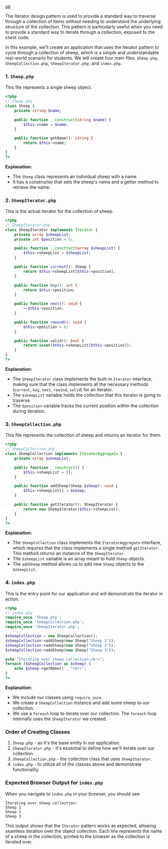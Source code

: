 [up](../README.md)

The Iterator design pattern is used to provide a standard way to traverse through a collection of items without needing to understand the underlying structure of the collection. This pattern is particularly useful when you need to provide a standard way to iterate through a collection, exposed to the client code.

In this example, we'll create an application that uses the Iterator pattern to cycle through a collection of sheep, which is a simple and understandable real-world scenario for students. We will create four main files: `Sheep.php`, `SheepCollection.php`, `SheepIterator.php`, and `index.php`.

### 1. `Sheep.php`
This file represents a single sheep object.

```php
<?php
// Sheep.php
class Sheep {
    private string $name;

    public function __construct(string $name) {
        $this->name = $name;
    }

    public function getName(): string {
        return $this->name;
    }
}
?>
```

**Explanation:**
- The `Sheep` class represents an individual sheep with a name.
- It has a constructor that sets the sheep's name and a getter method to retrieve the name.

### 2. `SheepIterator.php`
This is the actual iterator for the collection of sheep.

```php
<?php
// SheepIterator.php
class SheepIterator implements Iterator {
    private array $sheepList;
    private int $position = 0;

    public function __construct(array $sheepList) {
        $this->sheepList = $sheepList;
    }

    public function current(): Sheep {
        return $this->sheepList[$this->position];
    }

    public function key(): int {
        return $this->position;
    }

    public function next(): void {
        ++$this->position;
    }

    public function rewind(): void {
        $this->position = 0;
    }

    public function valid(): bool {
        return isset($this->sheepList[$this->position]);
    }
}
?>
```

**Explanation:**
- The `SheepIterator` class implements the built-in `Iterator` interface, making sure that the class implements all the necessary methods (`current`, `key`, `next`, `rewind`, `valid`) for an iterator.
- The `$sheepList` variable holds the collection that this iterator is going to traverse.
- The `$position` variable tracks the current position within the collection during iteration.

### 3. `SheepCollection.php`
This file represents the collection of sheep and returns an iterator for them.

```php
<?php
// SheepCollection.php
class SheepCollection implements IteratorAggregate {
    private array $sheepList;

    public function __construct() {
        $this->sheepList = [];
    }

    public function addSheep(Sheep $sheep): void {
        $this->sheepList[] = $sheep;
    }

    public function getIterator(): SheepIterator {
        return new SheepIterator($this->sheepList);
    }
}
?>
```

**Explanation:**
- The `SheepCollection` class implements the `IteratorAggregate` interface, which requires that the class implements a single method `getIterator`. This method returns an instance of the `SheepIterator`.
- The `$sheepList` variable is an array meant to hold `Sheep` objects.
- The `addSheep` method allows us to add new `Sheep` objects to the `$sheepList`.

### 4. `index.php`
This is the entry point for our application and will demonstrate the iterator in action.

```php
<?php
// index.php
require_once 'Sheep.php';
require_once 'SheepCollection.php';
require_once 'SheepIterator.php';

$sheepCollection = new SheepCollection();
$sheepCollection->addSheep(new Sheep("Sheep 1"));
$sheepCollection->addSheep(new Sheep("Sheep 2"));
$sheepCollection->addSheep(new Sheep("Sheep 3"));

echo "Iterating over sheep collection:<br>";
foreach ($sheepCollection as $sheep) {
    echo $sheep->getName() . "<br>";
}
?>
```

**Explanation:**
- We include our classes using `require_once`.
- We create a `SheepCollection` instance and add some sheep to our collection.
- We use a `foreach` loop to iterate over our collection. The `foreach` loop internally uses the `SheepIterator` we created.

### Order of Creating Classes
1. `Sheep.php` - as it's the base entity in our application.
2. `SheepIterator.php` - it's essential to define how we'll iterate over our collection.
3. `SheepCollection.php` - the collection class that uses `SheepIterator`.
4. `index.php` - to utilize all of the classes above and demonstrate functionality.

### Expected Browser Output for `index.php`
When you navigate to `index.php` in your browser, you should see:

```
Iterating over sheep collection:
Sheep 1
Sheep 2
Sheep 3
```

This output shows that the `Iterator` pattern works as expected, allowing seamless iteration over the object collection. Each line represents the name of a sheep in the collection, printed to the browser as the collection is iterated over.

